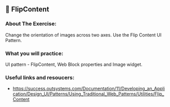 ## :ledger: FlipContent

### About The Exercise:

Change the orientation of images across two axes. Use the Flip Content UI Pattern.

### What you will practice:

UI pattern - FlipContent, Web Block properties and Image widget.

### Useful links and resoucers:

- https://success.outsystems.com/Documentation/11/Developing_an_Application/Design_UI/Patterns/Using_Traditional_Web_Patterns/Utilities/Flip_Content
